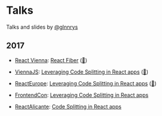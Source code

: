 # Talks

Talks and slides by [@glnnrys](https://twitter.com/glnnrys)

## 2017

* [React Vienna](https://www.meetup.com/reactvienna): [React Fiber](https://speakerdeck.com/glennreyes/react-fiber) ([🎥](https://youtu.be/mbdX6xweKnc))

* [ViennaJS](https://www.meetup.com/viennajs): [Leveraging Code Splitting in React apps](https://glennreyes.github.io/talks/packages/2017-05-03-leveraging-code-splitting-in-react-apps) ([🎥](https://pusher.com/sessions/meetup/viennajs/leveraging-code-splitting-in-react-apps))

* [ReactEurope](https://react-europe.org): [Leveraging Code Splitting in React apps](https://glennreyes.github.io/talks/packages/2017-05-19-leveraging-code-splitting-in-react-apps) ([🎥](https://youtu.be/lj1WTv1Qq1c))

* [FrontendCon](http://frontend-con.io/): [Leveraging Code Splitting in React apps](https://speakerdeck.com/glennreyes/leveraging-code-splitting-in-react-apps)

* [ReactAlicante](http://reactalicante.es/): [Code Splitting in React apps](https://speakerdeck.com/glennreyes/code-splitting-in-react-apps)

